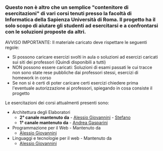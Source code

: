 <h3>Questo non è altro che un semplice "contenitore di esercitazioni" di vari corsi tenuti presso la facoltà di Informatica della Sapienza Università di Roma.
Il progetto ha il solo scopo di aiutare gli studenti ad esercitarsi e a confrontarsi con le soluzioni proposte da altri.</h3>

AVVISO IMPORTANTE: Il materiale caricato deve rispettare le seguenti regole:
- Si possono caricare esercizi svolti in aula o soluzioni ad esercizi caricati sui siti dei professori (Quindi disponibili a tutti)
- NON possono essere caricati: Soluzioni di esami passati le cui tracce non sono state rese pubbliche dai professori stessi, esercizi di homework in corso
- Se non si è certi di poter caricare certi esercizi chiedere prima l'eventuale autorizzazione ai professori, spiegando in cosa consiste il progetto

Le esercitazioni dei corsi attualmenti presenti sono:

- Architettura degli Elaboratori  
    - **2° canale mantenuto da** 
            - [Alessio Giovannini](https://gitlab.com/solifugo) 
            - [Stefano](https://gitlab.com/themrpink)
    - **1° canale mantenuto da** 
            - [Andrea Gasparini](https://gitlab.com/GaspRulez)
- Programmazione per il Web - Mantenuto da 
    - [Alessio Giovannini](https://gitlab.com/solifugo)
- Linguaggi e tecnologie per il web - Mantenuto da 
    - [Alessio Giovannini](https://gitlab.com/solifugo)